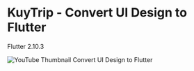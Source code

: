# KuyTrip - Convert UI Design to Flutter

Flutter 2.10.3

![YouTube Thumbnail Convert UI Design to Flutter](https://user-images.githubusercontent.com/59822692/158064457-d40cbbc9-e878-4301-b48e-cd8cb51797bf.png)

